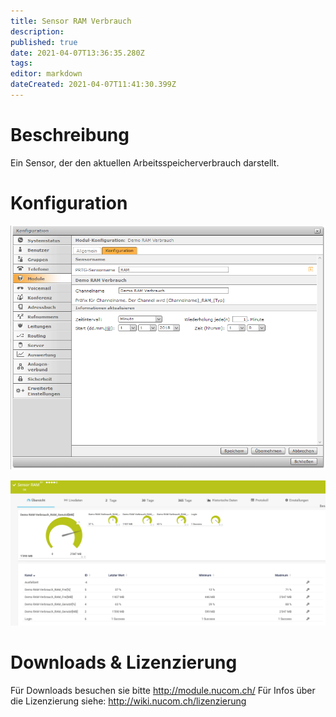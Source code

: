 ```yaml
---
title: Sensor RAM Verbrauch
description: 
published: true
date: 2021-04-07T13:36:35.280Z
tags: 
editor: markdown
dateCreated: 2021-04-07T11:41:30.399Z
---
```


# Beschreibung
Ein Sensor, der den aktuellen Arbeitsspeicherverbrauch darstellt.
# Konfiguration
![Ram](/uploads/prtg/ram.png "Ram")

![Ramsensor](/uploads/prtg/ramsensor.png "Ramsensor")
# Downloads & Lizenzierung
Für Downloads besuchen sie bitte http://module.nucom.ch/
Für Infos über die Lizenzierung siehe: http://wiki.nucom.ch/lizenzierung
